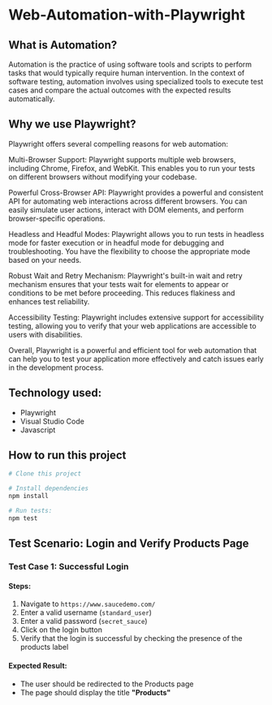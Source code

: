# Web-Automation-with-Playwright

## What is Automation?

Automation is the practice of using software tools and scripts to perform tasks that would typically require human intervention. In the context of software testing, automation involves using specialized tools to execute test cases and compare the actual outcomes with the expected results automatically.

## Why we use Playwright?

Playwright offers several compelling reasons for web automation:

Multi-Browser Support: Playwright supports multiple web browsers, including Chrome, Firefox, and WebKit. This enables you to run your tests on different browsers without modifying your codebase.

Powerful Cross-Browser API: Playwright provides a powerful and consistent API for automating web interactions across different browsers. You can easily simulate user actions, interact with DOM elements, and perform browser-specific operations.

Headless and Headful Modes: Playwright allows you to run tests in headless mode for faster execution or in headful mode for debugging and troubleshooting. You have the flexibility to choose the appropriate mode based on your needs.

Robust Wait and Retry Mechanism: Playwright's built-in wait and retry mechanism ensures that your tests wait for elements to appear or conditions to be met before proceeding. This reduces flakiness and enhances test reliability.

Accessibility Testing: Playwright includes extensive support for accessibility testing, allowing you to verify that your web applications are accessible to users with disabilities.

Overall, Playwright is a powerful and efficient tool for web automation that can help you to test your application more effectively and catch issues early in the development process.

## Technology used:
- Playwright
- Visual Studio Code
- Javascript

## How to run this project
```sh
# Clone this project

# Install dependencies
npm install

# Run tests:
npm test
```
## Test Scenario: Login and Verify Products Page

### **Test Case 1: Successful Login**
#### **Steps:**
1. Navigate to `https://www.saucedemo.com/`
2. Enter a valid username (`standard_user`)
3. Enter a valid password (`secret_sauce`)
4. Click on the login button
5. Verify that the login is successful by checking the presence of the products label

#### **Expected Result:**
- The user should be redirected to the Products page
- The page should display the title **"Products"**


